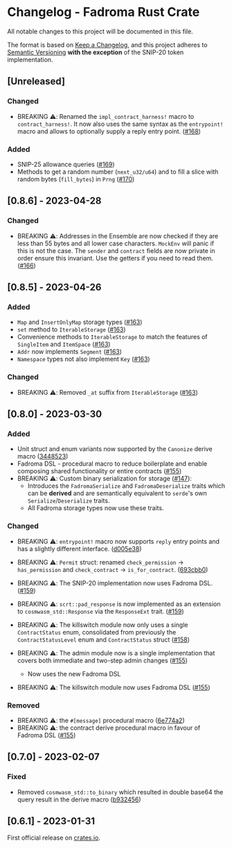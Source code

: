 # Changelog - Fadroma Rust Crate

All notable changes to this project will be documented in this file.

The format is based on [Keep a Changelog](https://keepachangelog.com/en/1.0.0/),
and this project adheres to [Semantic Versioning](https://semver.org/spec/v2.0.0.html)
**with the exception** of the SNIP-20 token implementation.

## [Unreleased]

### Changed

 - BREAKING ⚠️: Renamed the `impl_contract_harness!` macro to `contract_harness!`. It now also uses the same
 syntax as the `entrypoint!` macro and allows to optionally supply a reply entry point. ([#168](https://github.com/hackbg/fadroma/pull/168))

### Added

 - SNIP-25 allowance queries ([#169](https://github.com/hackbg/fadroma/pull/169))
 - Methods to get a random number (`next_u32/u64`) and to fill a slice with random bytes (`fill_bytes`) in `Prng` ([#170](https://github.com/hackbg/fadroma/pull/170))

## [0.8.6] - 2023-04-28

### Changed

 - BREAKING ⚠️: Addresses in the Ensemble are now checked if they are less than 55 bytes and all lower case characters.
 `MockEnv` will panic if this is not the case. The `sender` and `contract` fields are now private in order ensure this invariant.
 Use the getters if you need to read them. ([#166](https://github.com/hackbg/fadroma/pull/166))

## [0.8.5] - 2023-04-26

### Added

 - `Map` and `InsertOnlyMap` storage types ([#163](https://github.com/hackbg/fadroma/pull/163))
 - `set` method to `IterableStorage` ([#163](https://github.com/hackbg/fadroma/pull/163))
 - Convenience methods to `IterableStorage` to match the features of `SingleItem` and `ItemSpace` ([#163](https://github.com/hackbg/fadroma/pull/163))
 - `Addr` now implements `Segment` ([#163](https://github.com/hackbg/fadroma/pull/163))
 - `Namespace` types not also implement `Key` ([#163](https://github.com/hackbg/fadroma/pull/163))

### Changed

 - BREAKING ⚠️: Removed `_at` suffix from `IterableStorage` ([#163](https://github.com/hackbg/fadroma/pull/163))

## [0.8.0] - 2023-03-30

### Added

 - Unit struct and enum variants now supported by the `Canonize` derive macro ([3448523](https://github.com/hackbg/fadroma/commit/34485236ae5c2433fae35905bb59813178c748dc))
 - Fadroma DSL - procedural macro to reduce boilerplate and enable composing shared functionality or entire contracts ([#155](https://github.com/hackbg/fadroma/pull/155))
 - BREAKING ⚠️: Custom binary serialization for storage ([#147](https://github.com/hackbg/fadroma/pull/147)):
   - Introduces the `FadromaSerialize` and `FadromaDeserialize` traits which can be **derived** and are semantically equivalent to `serde`'s own `Serialize`/`Deserialize` traits.
   - All Fadroma storage types now use these traits.

### Changed

 - BREAKING ⚠️: `entrypoint!` macro now supports `reply` entry points and has a slightly different interface. ([d005e38](https://github.com/hackbg/fadroma/commit/d005e38711989578798d79e1997fcefdd18ce762))
 - BREAKING ⚠️: `Permit` struct: renamed `check_permission` -> `has_permission` and `check_contract` -> `is_for_contract`. ([693cbb0](https://github.com/hackbg/fadroma/commit/693cbb001c892194172d4af5eb1dd3f6a24895ec))
 - BREAKING ⚠️: The SNIP-20 implementation now uses Fadroma DSL. ([#159](https://github.com/hackbg/fadroma/pull/159))
 - BREAKING ⚠️: `scrt::pad_response` is now implemented as an extension to `cosmwasm_std::Response` via the `ResponseExt` trait. ([#159](https://github.com/hackbg/fadroma/pull/159))
 - BREAKING ⚠️: The killswitch module now only uses a single `ContractStatus` enum, consolidated from previously the `ContractStatusLevel` enum and `ContractStatus` struct ([#158](https://github.com/hackbg/fadroma/pull/158))
 - BREAKING ⚠️: The admin module now is a single implementation that covers both immediate and two-step admin changes ([#155](https://github.com/hackbg/fadroma/pull/155))
   - Now uses the new Fadroma DSL

 - BREAKING ⚠️: The killswitch module now uses Fadroma DSL ([#155](https://github.com/hackbg/fadroma/pull/155))

### Removed

 - BREAKING ⚠️: the `#[message]` procedural macro ([6e774a2](https://github.com/hackbg/fadroma/commit/6e774a2e500c2bd3d9326219feb48b1302639a5f))
 - BREAKING ⚠️: the contract derive procedural macro in favour of Fadroma DSL ([#155](https://github.com/hackbg/fadroma/pull/155))

## [0.7.0] - 2023-02-07

### Fixed

 - Removed `cosmwasm_std::to_binary` which resulted in double base64 the query result in the derive macro ([b932456](https://github.com/hackbg/fadroma/commit/b932456681eaa098e6d5ff6793e36fc53349f900))

## [0.6.1] - 2023-01-31
First official release on [crates.io](https://crates.io/crates/fadroma).
